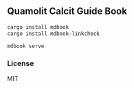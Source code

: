 ## Quamolit Calcit Guide Book

```bash
cargo install mdbook
cargo install mdbook-linkcheck

mdbook serve
```

### License

MIT
